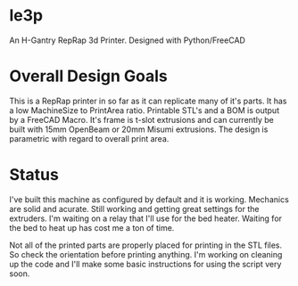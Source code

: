 le3p
====

An H-Gantry RepRap 3d Printer. Designed with Python/FreeCAD

# Overall Design Goals
This is a RepRap printer in so far as it can replicate many of it's parts. It has a low MachineSize to PrintArea ratio. Printable STL's and a BOM is output by a FreeCAD Macro. It's frame is t-slot extrusions and can currently be built with 15mm OpenBeam or 20mm Misumi extrusions. The design is parametric with regard to overall print area.

# Status
I've built this machine as configured by default and it is working.
Mechanics are solid and acurate.
Still working and getting great settings for the extruders.
I'm waiting on a relay that I'll use for the bed heater. Waiting for the bed to heat up has cost me a ton of time.

Not all of the printed parts are properly placed for printing in the STL files.  
So check the orientation before printing anything.
I'm working on cleaning up the code and I'll make some basic instructions for using the script very soon.



